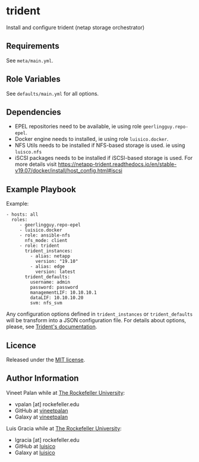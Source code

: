 # trident

Install and configure trident (netap storage orchestrator)

Requirements
------------
See `meta/main.yml`.

Role Variables
--------------
See `defaults/main.yml` for all options.

Dependencies
------------
* EPEL repositories need to be available, ie using role `geerlingguy.repo-epel`.
* Docker engine needs to installed, ie using role `luisico.docker`.
* NFS Utils needs to be installed if NFS-based storage is used. ie using `luisco.nfs`
* iSCSI packages needs to be installed if iSCSI-based storage is used.
  For more details visit https://netapp-trident.readthedocs.io/en/stable-v19.07/docker/install/host_config.html#iscsi

Example Playbook
----------------
Example:
```
- hosts: all
  roles:
     - geerlingguy.repo-epel
     - luisico.docker
     - role: ansible-nfs
       nfs_mode: client
     - role: trident
       trident_instances:
         - alias: netapp
           version: "19.10"
         - alias: edge
           version: latest
       trident_defaults:
         username: admin
         password: password
         managementLIF: 10.10.10.1
         dataLIF: 10.10.10.20
         svm: nfs_svm
```

Any configuration options defined in `trident_instances` or `trident_defaults` will be transform into a JSON configuration file. For details about options, please, see [Trident's documentation](https://netapp-trident.readthedocs.io/en/latest/docker/install).

Licence
-------
Released under the [MIT license](https://opensource.org/licenses/MIT).

Author Information
------------------
Vineet Palan while at [The Rockefeller University](https://www.rockefeller.edu):
- vpalan [at] rockefeller.edu
- GitHub at [vineetpalan](https://github.com/vineetpalan)
- Galaxy at [vineetpalan](https://galaxy.ansible.com/vineetpalan)

Luis Gracia while at [The Rockefeller University](https://www.rockefeller.edu):
- lgracia [at] rockefeller.edu
- GitHub at [luisico](https://github.com/luisico)
- Galaxy at [luisico](https://galaxy.ansible.com/luisico)
